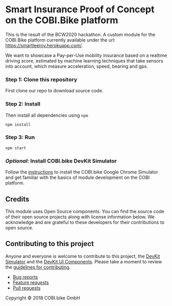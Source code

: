 # Smart Insurance Proof of Concept on the COBI.Bike platform
This is the result of the BCW2020 hackathon. A custom module for the COBI.Bike platform currently available under the url: https://smartleeroy.herokuapp.com/.

We want to showcase a Pay-per-Use mobility insurance based on a realtime driving score, estimated by machine learning techniques that take sensors into account, which measure acceleration, speed, bearing and gps.

 
### Step 1: Clone this repository
First clone our repo to download source code.

### Step 2: Install
Then install all dependencies using ```npm```
```
npm install
```

### Step 3: Run
```
npm start
```

### _Optional_: Install COBI.bike DevKit Simulator

Follow the [instructions](https://github.com/cobi-bike/DevKit#-test-your-module) to install the COBI.bike Google Chrome Simulator and get familiar with the basics of module development on the COBI platform.

## Credits
This module uses Open Source components. You can find the source code of their open source projects along with license information below. We acknowledge and are grateful to these developers for their contributions to open source.

## Contributing to this project
Anyone and everyone is welcome to contribute to this project, the [DevKit Simulator](https://github.com/cobi-bike/DevKit-Simulator) and the [DevKit UI Components](https://github.com/cobi-bike/DevKit-UI). Please take a moment to review the [guidelines for contributing](https://github.com/cobi-bike/DevKit/blob/master/CONTRIBUTING.md).

* [Bug reports](https://github.com/cobi-bike/DevKit/blob/master/CONTRIBUTING.md#bugs)
* [Feature requests](https://github.com/cobi-bike/DevKit/blob/master/CONTRIBUTING.md#features)
* [Pull requests](https://github.com/cobi-bike/DevKit/blob/master/CONTRIBUTING.md#pull-requests)

Copyright © 2018 COBI.bike GmbH

